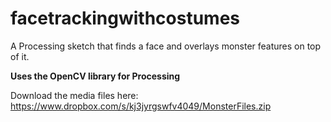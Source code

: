 facetrackingwithcostumes
========================

A Processing sketch that finds a face and overlays monster features on top of it.

**Uses the OpenCV library for Processing**

Download the media files here: https://www.dropbox.com/s/kj3jyrgswfv4049/MonsterFiles.zip
